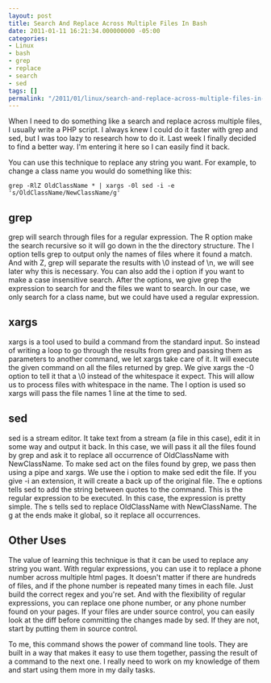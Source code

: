 ```yaml
---
layout: post
title: Search And Replace Across Multiple Files In Bash
date: 2011-01-11 16:21:34.000000000 -05:00
categories:
- Linux
- bash
- grep
- replace
- search
- sed
tags: []
permalink: "/2011/01/linux/search-and-replace-across-multiple-files-in-bash/"
---
```

When I need to do something like a search and replace across multiple files, I usually write a PHP script. I always knew I could do it faster with grep and sed, but I was too lazy to research how to do it. Last week I finally decided to find a better way. I'm entering it here so I can easily find it back.

You can use this technique to replace any string you want. For example, to change a class name you would do something like this:

`grep -RlZ OldClassName * | xargs -0l sed -i -e 's/OldClassName/NewClassName/g'`

## grep

grep will search through files for a regular expression. The R option make the search recursive so it will go down in the the directory structure. The l option tells grep to output only the names of files where it found a match. And with Z, grep will separate the results with \0 instead of \n, we will see later why this is necessary. You can also add the i option if you want to make a case insensitive search. After the options, we give grep the expression to search for and the files we want to search. In our case, we only search for a class name, but we could have used a regular expression.

## xargs

xargs is a tool used to build a command from the standard input. So instead of writing a loop to go through the results from grep and passing them as parameters to another command, we let xargs take care of it. It will execute the given command on all the files returned by grep. We give xargs the -0 option to tell it that a \0 instead of the whitespace it expect. This will allow us to process files with whitespace in the name. The l option is used so xargs will pass the file names 1 line at the time to sed.

## sed

sed is a stream editor. It take text from a stream (a file in this case), edit it in some way and output it back. In this case, we will pass it all the files found by grep and ask it to replace all occurrence of OldClassName with NewClassName. To make sed act on the files found by grep, we pass then using a pipe and xargs. We use the i option to make sed edit the file. If you give -i an extension, it will create a back up of the original file. The e options tells sed to add the string between quotes to the command. This is the regular expression to be executed. In this case, the expression is pretty simple. The s tells sed to replace OldClassName with NewClassName. The g at the ends make it global, so it replace all occurrences.

## Other Uses

The value of learning this technique is that it can be used to replace any string you want. With regular expressions, you can use it to replace a phone number across multiple html pages. It doesn't matter if there are hundreds of files, and if the phone number is repeated many times in each file. Just build the correct regex and you're set. And with the flexibility of regular expressions, you can replace one phone number, or any phone number found on your pages. If your files are under source control, you can easily look at the diff before committing the changes made by sed. If they are not, start by putting them in source control.

To me, this command shows the power of command line tools. They are built in a way that makes it easy to use them together, passing the result of a command to the next one. I really need to work on my knowledge of them and start using them more in my daily tasks.

